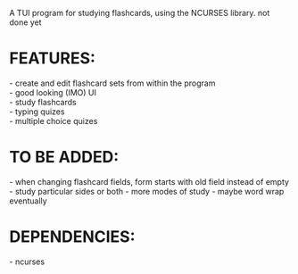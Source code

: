 A TUI program for studying flashcards, using the NCURSES library. not done yet


<h1> FEATURES: </h1>
- create and edit flashcard sets from within the program <br />
- good looking (IMO) UI <br />
- study flashcards <br />
- typing quizes <br />
- multiple choice quizes <br />

<h1> TO BE ADDED:</h1>
- when changing flashcard fields, form starts with old field instead of empty
- study particular sides or both
- more modes of study
- maybe word wrap eventually

<h1> DEPENDENCIES:</h1>
- ncurses
